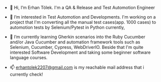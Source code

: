 - 👋 Hi, I’m Erhan Tölek. I'm a QA & Release and Test Automotion Engineer

- 👀 I’m interested in Test Automotion and Developments.
I'm working on a project that I'm converting all the manual test cases(app. 1000 cases) to automotion tests by Selenium/Pytest in Python currently, 

- 🌱 I’m currently learning Gherkin scenarios into the Ruby Cucumber and/or Java Cucumber and automation framework tools 
such as Selenium, Cucumber, Cypress, WebDriverIO. Beside that I'm quite interested Software Development and taking some beginner software language courses.

- 📫 erhantolek2207@gmail.com is my reachable mail address that i currently check!
